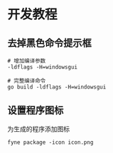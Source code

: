# 开发教程


## 去掉黑色命令提示框

```
# 增加编译参数
-ldflags -H=windowsgui

# 完整编译命令
go build -ldflags -H=windowsgui
```


## 设置程序图标

为生成的程序添加图标
```
fyne package -icon icon.png
```
